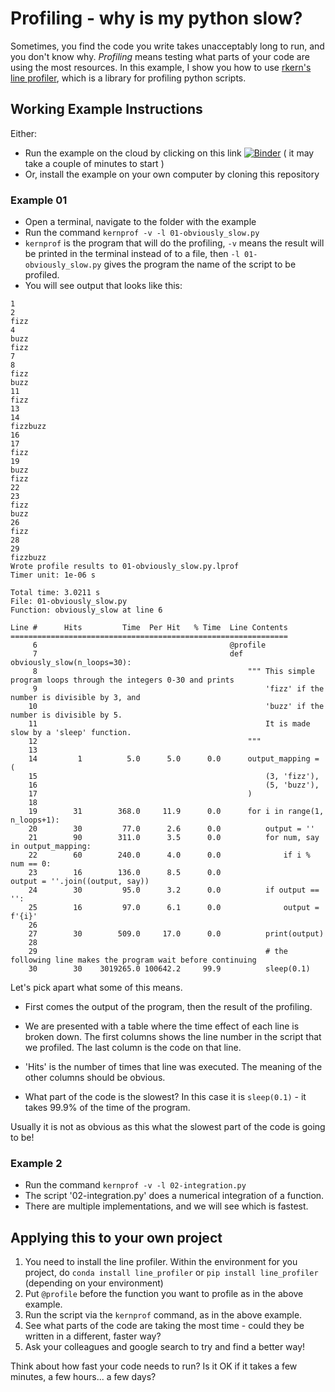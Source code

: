 # Profiling - why is my python slow?
Sometimes, you find the code you write takes unacceptably long to run, and you don't know why.
*Profiling* means testing what parts of your code are using the most resources.
In this example, I show you how to use [rkern's line profiler](https://github.com/pyutils/line_profiler), which is a library for profiling python scripts.

## Working Example Instructions
Either:
* Run the example on the cloud by clicking on this link 
[![Binder](https://mybinder.org/badge_logo.svg)](https://mybinder.org/v2/gh/C-H-Simpson/profiling_example/master) ( it may take a couple of minutes to start )
* Or, install the example on your own computer by cloning this repository

### Example 01
* Open a terminal, navigate to the folder with the example
* Run the command
	`kernprof -v -l 01-obviously_slow.py`
* `kernprof` is the program that will do the profiling, `-v` means the result will be printed in the terminal instead of to a file, then `-l 01-obviously_slow.py` gives the program the name of the script to be profiled.
* You will see output that looks like this:
```
1
2
fizz
4
buzz
fizz
7
8
fizz
buzz
11
fizz
13
14
fizzbuzz
16
17
fizz
19
buzz
fizz
22
23
fizz
buzz
26
fizz
28
29
fizzbuzz
Wrote profile results to 01-obviously_slow.py.lprof
Timer unit: 1e-06 s

Total time: 3.0211 s
File: 01-obviously_slow.py
Function: obviously_slow at line 6

Line #      Hits         Time  Per Hit   % Time  Line Contents
==============================================================
     6                                           @profile
     7                                           def obviously_slow(n_loops=30):
     8                                               """ This simple program loops through the integers 0-30 and prints
     9                                                   'fizz' if the number is divisible by 3, and
    10                                                   'buzz' if the number is divisible by 5.
    11                                                   It is made slow by a 'sleep' function.
    12                                               """
    13                                           
    14         1          5.0      5.0      0.0      output_mapping = (
    15                                                   (3, 'fizz'),
    16                                                   (5, 'buzz'),
    17                                               )
    18                                           
    19        31        368.0     11.9      0.0      for i in range(1, n_loops+1):
    20        30         77.0      2.6      0.0          output = ''
    21        90        311.0      3.5      0.0          for num, say in output_mapping:
    22        60        240.0      4.0      0.0              if i % num == 0:
    23        16        136.0      8.5      0.0                  output = ''.join((output, say))
    24        30         95.0      3.2      0.0          if output == '':
    25        16         97.0      6.1      0.0              output = f'{i}'
    26                                           
    27        30        509.0     17.0      0.0          print(output)
    28                                           
    29                                                   # the following line makes the program wait before continuing
    30        30    3019265.0 100642.2     99.9          sleep(0.1)

```
Let's pick apart what some of this means.
* First comes the output of the program, then the result of the profiling.

* We are presented with a table where the time effect of each line is broken down. The first columns shows the line number in the script that we profiled. The last column is the code on that line.
* 'Hits' is the number of times that line was executed. The meaning of the other columns should be obvious.

* What part of the code is the slowest? In this case it is `sleep(0.1)` - it takes 99.9% of the time of the program.

Usually it is not as obvious as this what the slowest part of the code is going to be!

### Example 2
* Run the command
	`kernprof -v -l 02-integration.py`
* The script '02-integration.py' does a numerical integration of a function.
* There are multiple implementations, and we will see which is fastest.

## Applying this to your own project
1. You need to install the line profiler. Within the environment for you project, do
  `conda install line_profiler` or `pip install line_profiler` (depending on your environment)
2. Put `@profile` before the function you want to profile as in the above example.
3. Run the script via the `kernprof` command, as in the above example.
4. See what parts of the code are taking the most time - could they be written in a different, faster way? 
5. Ask your colleagues and google search to try and find a better way!

Think about how fast your code needs to run? Is it OK if it takes a few minutes, a few hours... a few days?
